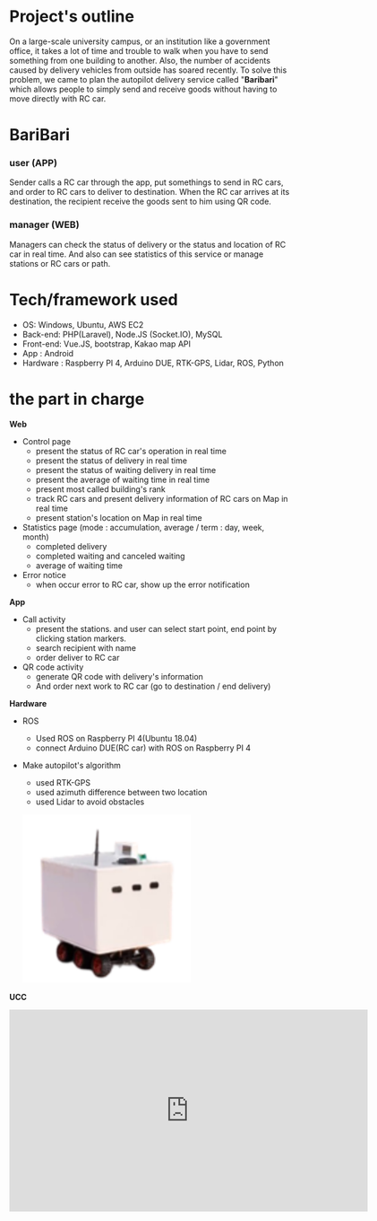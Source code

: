 # Project's outline

On a large-scale university campus, or an institution like a government office, it takes a lot of time and trouble to walk when you have to send something from one building to another. Also, the number of accidents caused by delivery vehicles from outside has soared recently.
To solve this problem, we came to plan the autopilot delivery service called "**Baribari**" which allows people to simply send and receive goods without having to move directly with RC car.


# BariBari
### user (APP)
Sender calls a RC car through the app, put somethings to send in RC cars, and order to RC cars to deliver to destination.
When the RC car arrives at its destination, the recipient receive the goods sent to him using QR code.
### manager (WEB)
Managers can check the status of delivery or the status and location of RC car in real time. And also can see statistics of this service or manage stations or RC cars or path. 

# Tech/framework used

- OS: Windows, Ubuntu, AWS EC2
- Back-end: PHP(Laravel), Node.JS (Socket.IO), MySQL
- Front-end: Vue.JS, bootstrap, Kakao map API
- App : Android
- Hardware : Raspberry PI 4, Arduino DUE, RTK-GPS, Lidar, ROS, Python


# the part in charge

**Web** 
- Control page
	- present the status of RC car's operation in real time
	- present the status of delivery in real time
	- present the status of waiting delivery in real time
	- present the average of waiting time in real time
	- present most called building's rank
	- track RC cars and present delivery information of RC cars on Map in real time
	- present station's location on Map in real time
- Statistics page (mode : accumulation, average / term : day, week, month)
	- completed delivery
	- completed waiting and canceled waiting
	- average of waiting time
- Error notice
	- when occur error to RC car, show up the error notification 

**App**
 - Call activity
	 - present the stations. and user can select start point, end point by clicking station markers.
     - search recipient with name
	 - order deliver to RC car
 - QR code activity
	 - generate QR code with delivery's information
     - And order next work to RC car (go to destination / end delivery)
  
**Hardware**
 - ROS
	 - Used ROS on Raspberry PI 4(Ubuntu 18.04)
	 - connect Arduino DUE(RC car) with ROS on Raspberry PI 4
 - Make autopilot's algorithm
	 - used RTK-GPS
	 - used azimuth difference between two location
	 - used Lidar to avoid obstacles

	<img src="/reference/car.png" width="300px" height="300px" title="Car" alt="Car"></img><br/>

**UCC**
<iframe width="640" height="360" src="https://www.youtube.com/watch?v=76wWuedsmEA&feature=youtu.be" frameborder="0" gesture="media" allowfullscreen=""></iframe>